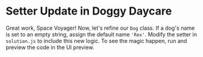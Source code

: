 # Setter Update in Doggy Daycare

Great work, Space Voyager! Now, let's refine our `Dog` class. If a dog's name is set to an empty string, assign the default name `'Rex'`. Modify the setter in `solution.js` to include this new logic. To see the magic happen, run and preview the code in the UI preview.